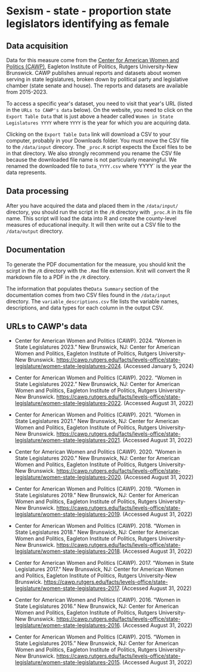 # Sexism - state - proportion state legislators identifying as female
## Data acquisition
Data for this measure come from the [Center for American Women and Politics (CAWP)](https://cawp.rutgers.edu/), Eagleton Institute of Politics, Rutgers University-New Brunswick. CAWP publishes annual reports and datasets about women serving in state legislatures, broken down by political party and legislative chamber (state senate and house). The reports and datasets are available from 2015-2023. 

To access a specific year's dataset, you need to visit that year's URL (listed in the `URLs to CAWP's data` below). On the website, you need to click on the `Export Table Data` that is just above a header called `Women in State Legislatures YYYY` where `YYYY` is the year for which you are acquiring data. 

Clicking on the `Export Table Data` link will download a CSV to your computer, probably in your Downloads folder. You must move the CSV file to the `/data/input` direcory. The `_proc.R` script expects the Excel files to be in that directory.  We also strongly recommend you rename the CSV file because the downloaded file name is not particularly meaningful. We renamed the downloaded file to `Data_YYYY.csv` where YYYY` is the year the data represents.

## Data processing
After you have acquired the data and placed them in the `/data/input/` directory, you should run the script in the `/R` directory with `_proc.R` in its file name. This script will load the data into R and create the county-level measures of educational inequity. It will then write out a CSV file to the `/data/output` directory. 

## Documentation
To generate the PDF documentation for the measure, you should knit the scirpt in the `/R` directory with the `.Rmd` file extension. Knit will convert the R markdown file to a PDF in the `/R` directory. 

The information that populates the`Data Summary` section of the documentation comes from two CSV files found in the `/data/input` directory. The `variable_descriptions.csv` file lists the variable names, descriptions, and data types for each column in the output CSV.

## URLs to CAWP's data
* Center for American Women and Politics (CAWP). 2024. “Women in State Legislatures 2023.” New Brunswick, NJ: Center for American Women and Politics, Eagleton Institute of Politics, Rutgers University-New Brunswick. https://cawp.rutgers.edu/facts/levels-office/state-legislature/women-state-legislatures-2024. (Accessed January 5, 2024) 

* Center for American Women and Politics (CAWP). 2022. “Women in State Legislatures 2022.” New Brunswick, NJ: Center for American Women and Politics, Eagleton Institute of Politics, Rutgers University-New Brunswick. https://cawp.rutgers.edu/facts/levels-office/state-legislature/women-state-legislatures-2022. (Accessed August 31, 2022) 

* Center for American Women and Politics (CAWP). 2021. “Women in State Legislatures 2021.” New Brunswick, NJ: Center for American Women and Politics, Eagleton Institute of Politics, Rutgers University-New Brunswick. https://cawp.rutgers.edu/facts/levels-office/state-legislature/women-state-legislatures-2021. (Accessed August 31, 2022) 

* Center for American Women and Politics (CAWP). 2020. “Women in State Legislatures 2020.” New Brunswick, NJ: Center for American Women and Politics, Eagleton Institute of Politics, Rutgers University-New Brunswick. https://cawp.rutgers.edu/facts/levels-office/state-legislature/women-state-legislatures-2020. (Accessed August 31, 2022) 

* Center for American Women and Politics (CAWP). 2019. “Women in State Legislatures 2019.” New Brunswick, NJ: Center for American Women and Politics, Eagleton Institute of Politics, Rutgers University-New Brunswick. https://cawp.rutgers.edu/facts/levels-office/state-legislature/women-state-legislatures-2019. (Accessed August 31, 2022) 

* Center for American Women and Politics (CAWP). 2018. “Women in State Legislatures 2018.” New Brunswick, NJ: Center for American Women and Politics, Eagleton Institute of Politics, Rutgers University-New Brunswick. https://cawp.rutgers.edu/facts/levels-office/state-legislature/women-state-legislatures-2018. (Accessed August 31, 2022) 

* Center for American Women and Politics (CAWP). 2017. “Women in State Legislatures 2017.” New Brunswick, NJ: Center for American Women and Politics, Eagleton Institute of Politics, Rutgers University-New Brunswick. https://cawp.rutgers.edu/facts/levels-office/state-legislature/women-state-legislatures-2017. (Accessed August 31, 2022) 

* Center for American Women and Politics (CAWP). 2016. “Women in State Legislatures 2016.” New Brunswick, NJ: Center for American Women and Politics, Eagleton Institute of Politics, Rutgers University-New Brunswick. https://cawp.rutgers.edu/facts/levels-office/state-legislature/women-state-legislatures-2016. (Accessed August 31, 2022) 

* Center for American Women and Politics (CAWP). 2015. “Women in State Legislatures 2015.” New Brunswick, NJ: Center for American Women and Politics, Eagleton Institute of Politics, Rutgers University-New Brunswick. https://cawp.rutgers.edu/facts/levels-office/state-legislature/women-state-legislatures-2015. (Accessed August 31, 2022) 
